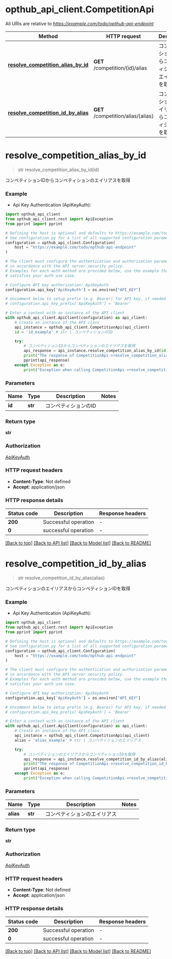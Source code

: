 # opthub_api_client.CompetitionApi

All URIs are relative to *https://example.com/todo/opthub-api-endpoint*

Method | HTTP request | Description
------------- | ------------- | -------------
[**resolve_competition_alias_by_id**](CompetitionApi.md#resolve_competition_alias_by_id) | **GET** /competition/{id}/alias | コンペティションIDからコンペティションのエイリアスを取得
[**resolve_competition_id_by_alias**](CompetitionApi.md#resolve_competition_id_by_alias) | **GET** /competition/alias/{alias} | コンペティションのエイリアスからコンペティションIDを取得


# **resolve_competition_alias_by_id**
> str resolve_competition_alias_by_id(id)

コンペティションIDからコンペティションのエイリアスを取得

### Example

* Api Key Authentication (ApiKeyAuth):

```python
import opthub_api_client
from opthub_api_client.rest import ApiException
from pprint import pprint

# Defining the host is optional and defaults to https://example.com/todo/opthub-api-endpoint
# See configuration.py for a list of all supported configuration parameters.
configuration = opthub_api_client.Configuration(
    host = "https://example.com/todo/opthub-api-endpoint"
)

# The client must configure the authentication and authorization parameters
# in accordance with the API server security policy.
# Examples for each auth method are provided below, use the example that
# satisfies your auth use case.

# Configure API key authorization: ApiKeyAuth
configuration.api_key['ApiKeyAuth'] = os.environ["API_KEY"]

# Uncomment below to setup prefix (e.g. Bearer) for API key, if needed
# configuration.api_key_prefix['ApiKeyAuth'] = 'Bearer'

# Enter a context with an instance of the API client
with opthub_api_client.ApiClient(configuration) as api_client:
    # Create an instance of the API class
    api_instance = opthub_api_client.CompetitionApi(api_client)
    id = 'id_example' # str | コンペティションのID

    try:
        # コンペティションIDからコンペティションのエイリアスを取得
        api_response = api_instance.resolve_competition_alias_by_id(id)
        print("The response of CompetitionApi->resolve_competition_alias_by_id:\n")
        pprint(api_response)
    except Exception as e:
        print("Exception when calling CompetitionApi->resolve_competition_alias_by_id: %s\n" % e)
```



### Parameters


Name | Type | Description  | Notes
------------- | ------------- | ------------- | -------------
 **id** | **str**| コンペティションのID | 

### Return type

**str**

### Authorization

[ApiKeyAuth](../README.md#ApiKeyAuth)

### HTTP request headers

 - **Content-Type**: Not defined
 - **Accept**: application/json

### HTTP response details

| Status code | Description | Response headers |
|-------------|-------------|------------------|
**200** | Successful operation |  -  |
**0** | successful operation |  -  |

[[Back to top]](#) [[Back to API list]](../README.md#documentation-for-api-endpoints) [[Back to Model list]](../README.md#documentation-for-models) [[Back to README]](../README.md)

# **resolve_competition_id_by_alias**
> str resolve_competition_id_by_alias(alias)

コンペティションのエイリアスからコンペティションIDを取得

### Example

* Api Key Authentication (ApiKeyAuth):

```python
import opthub_api_client
from opthub_api_client.rest import ApiException
from pprint import pprint

# Defining the host is optional and defaults to https://example.com/todo/opthub-api-endpoint
# See configuration.py for a list of all supported configuration parameters.
configuration = opthub_api_client.Configuration(
    host = "https://example.com/todo/opthub-api-endpoint"
)

# The client must configure the authentication and authorization parameters
# in accordance with the API server security policy.
# Examples for each auth method are provided below, use the example that
# satisfies your auth use case.

# Configure API key authorization: ApiKeyAuth
configuration.api_key['ApiKeyAuth'] = os.environ["API_KEY"]

# Uncomment below to setup prefix (e.g. Bearer) for API key, if needed
# configuration.api_key_prefix['ApiKeyAuth'] = 'Bearer'

# Enter a context with an instance of the API client
with opthub_api_client.ApiClient(configuration) as api_client:
    # Create an instance of the API class
    api_instance = opthub_api_client.CompetitionApi(api_client)
    alias = 'alias_example' # str | コンペティションのエイリアス

    try:
        # コンペティションのエイリアスからコンペティションIDを取得
        api_response = api_instance.resolve_competition_id_by_alias(alias)
        print("The response of CompetitionApi->resolve_competition_id_by_alias:\n")
        pprint(api_response)
    except Exception as e:
        print("Exception when calling CompetitionApi->resolve_competition_id_by_alias: %s\n" % e)
```



### Parameters


Name | Type | Description  | Notes
------------- | ------------- | ------------- | -------------
 **alias** | **str**| コンペティションのエイリアス | 

### Return type

**str**

### Authorization

[ApiKeyAuth](../README.md#ApiKeyAuth)

### HTTP request headers

 - **Content-Type**: Not defined
 - **Accept**: application/json

### HTTP response details

| Status code | Description | Response headers |
|-------------|-------------|------------------|
**200** | Successful operation |  -  |
**0** | successful operation |  -  |

[[Back to top]](#) [[Back to API list]](../README.md#documentation-for-api-endpoints) [[Back to Model list]](../README.md#documentation-for-models) [[Back to README]](../README.md)


